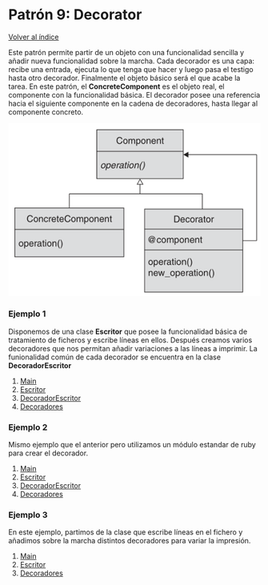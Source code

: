 # Patrón 9: Decorator

[Volver al índice](https://github.com/Elolawyn/RubyDesignPatterns#index)

Este patrón permite partir de un objeto con una funcionalidad sencilla y añadir nueva funcionalidad sobre la marcha. Cada decorador es una capa: recibe una entrada, ejecuta lo que tenga que hacer y luego pasa el testigo hasta otro decorador. Finalmente el objeto básico será el que acabe la tarea. En este patrón, el **ConcreteComponent** es el objeto real, el componente con la funcionalidad básica. El decorador posee una referencia hacia el siguiente componente en la cadena de decoradores, hasta llegar al componente concreto.

![Modelo del patrón](https://github.com/Elolawyn/RubyDesignPatterns/blob/master/Decorator/image_01.png)

### Ejemplo 1

Disponemos de una clase **Escritor** que posee la funcionalidad básica de tratamiento de ficheros y escribe líneas en ellos. Después creamos varios decoradores que nos permitan añadir variaciones a las líneas a imprimir. La funionalidad común de cada decorador se encuentra en la clase **DecoradorEscritor**

1. [Main](https://github.com/Elolawyn/RubyDesignPatterns/blob/master/Decorator/main.rb)
2. [Escritor](https://github.com/Elolawyn/RubyDesignPatterns/blob/master/Decorator/escritor.rb)
3. [DecoradorEscritor](https://github.com/Elolawyn/RubyDesignPatterns/blob/master/Decorator/decorador.rb)
4. [Decoradores](https://github.com/Elolawyn/RubyDesignPatterns/blob/master/Decorator/decoradores.rb)

### Ejemplo 2

Mismo ejemplo que el anterior pero utilizamos un módulo estandar de ruby para crear el decorador.

1. [Main](https://github.com/Elolawyn/RubyDesignPatterns/blob/master/Decorator/main_module.rb)
2. [Escritor](https://github.com/Elolawyn/RubyDesignPatterns/blob/master/Decorator/escritor.rb)
3. [DecoradorEscritor](https://github.com/Elolawyn/RubyDesignPatterns/blob/master/Decorator/decorador_module.rb)
4. [Decoradores](https://github.com/Elolawyn/RubyDesignPatterns/blob/master/Decorator/decoradores_module.rb)

### Ejemplo 3

En este ejemplo, partimos de la clase que escribe líneas en el fichero y añadimos sobre la marcha distintos decoradores para variar la impresión.

1. [Main](https://github.com/Elolawyn/RubyDesignPatterns/blob/master/Decorator/main_modulos_decoradores.rb)
2. [Escritor](https://github.com/Elolawyn/RubyDesignPatterns/blob/master/Decorator/escritor.rb)
3. [Decoradores](https://github.com/Elolawyn/RubyDesignPatterns/blob/master/Decorator/modulos_decoradores.rb)

